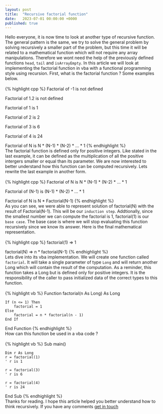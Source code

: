 ```yaml
---
layout: post
title:  "Recursive factorial function"
date:   2023-07-01 00:00:00 +0000
published: true
---
```

Hello everyone, it is now time to look at another type of recursive function. The general pattern is the same, we try to solve the general problem by solving recursively a smaller part of the problem, but this time it will be related to a mathematical function which will not require any array manipulations. Therefore we wont need the help of the previously defined functions `head`, `tail` and `isArrayEmpty`. In this article we will look at implementing the factorial function in vba with a functional programming style using recursion. First, what is the factorial function ? Some examples below.
<br/><br/>
{% highlight cpp %}
Factorial of -1 is not defined

Factorial of 1.2 is not defined

Factorial of 1 is 1

Factorial of 2 is 2

Factorial of 3 is 6

Factorial of 4 is 24

Factorial of N is N * (N-1) * (N-2) * ... * 1
{% endhighlight %}
<br/>
The factorial function is defined only for positive integers. Like stated in the last example, it can be defined as the multiplication of all the positive intergers smaller or equal than its parameter. We are now interested to better understand how this function can be computed recursively. Lets rewrite the last example in another form.
<br/><br/>
{% highlight cpp %}
Factorial of N      is      N * (N-1) * (N-2) * ... * 1

Factorial of (N-1)  is          (N-1) * (N-2) * ... * 1

Factorial of N      is      N * Factorial(N-1)
{% endhighlight %}
<br/>
As you can see, we were able to represent solution of factorial(N) with the result of Factorial(N-1). This will be our `induction step`. Addtionally, since the smallest number we can compute the factorial is 1, factorial(1) is our `base case`. The base case is where we will stop evaluating this function recursively since we know its answer. Here is the final mathematical representation.
<br/><br/>
{% highlight cpp %}
factorial(1) => 1

factorial(N) => n * factorial(N-1)
{% endhighlight %}
<br/>
Lets dive into its vba implementation. We will create one function called `factorial`. It will take a single parameter of type `Long` and will return another Long which will contain the result of the computation. As a reminder, this function takes a Long but is defined only for positive integers. It is the responsibility of the caller to pass initialized data of the correct types to this function.
<br/><br/>
{% highlight vb %}
Function factorial(n As Long) As Long

    If (n <= 1) Then
        factorial = 1
    Else
        factorial = n * factorial(n - 1)
    End If

End Function
{% endhighlight %}
<br/>
How can this function be used in a vba code ?
<br/><br/>
{% highlight vb %}
Sub main()

    Dim r As Long
    r = factorial(1)
    ' r is 1

    r = factorial(3)
    ' r is 6

    r = factorial(4)
    ' r is 24

End Sub
{% endhighlight %}
<br/>
Thanks for reading. I hope this article helped you better understand how to think recursively. If you have any comments <a href="mailto:hello@assadnavi.ch">get in touch</a>
